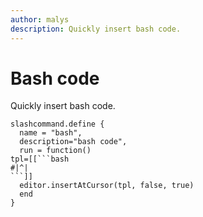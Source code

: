 ```yaml
---
author: malys
description: Quickly insert bash code.
---
```

# Bash code
Quickly insert bash code.

```space-lua
slashcommand.define {
  name = "bash",
  description="bash code",
  run = function()
tpl=[[```bash
#|^|
```]]
  editor.insertAtCursor(tpl, false, true)
  end
}

```